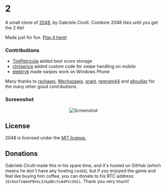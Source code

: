 # 2
A small clone of [2048](https://github.com/gabrielecirulli/2048), by Gabriele Cirulli. Combine 2048 tiles until you get the 2 tile!

Made just for fun. [Play it here!](http://paep3nguin.github.io/2-2048-clone/)

### Contributions

 - [TimPetricola](https://github.com/TimPetricola) added best score storage
 - [chrisprice](https://github.com/chrisprice) added custom code for swipe handling on mobile
 - [elektryk](https://github.com/elektryk) made swipes work on Windows Phone

Many thanks to [rayhaanj](https://github.com/rayhaanj), [Mechazawa](https://github.com/Mechazawa), [grant](https://github.com/grant), [remram44](https://github.com/remram44) and [ghoullier](https://github.com/ghoullier) for the many other good contributions.

### Screenshot

<p align="center">
  <img src="http://paep3nguin.github.io/2-2048-clone/images/screenshot.png" alt="Screenshot"/>
</p>

## License
2048 is licensed under the [MIT license.](https://github.com/gabrielecirulli/2048/blob/master/LICENSE.txt)

## Donations
Gabriele Cirulli made this in his spare time, and it's hosted on GitHub (which means he don't have any hosting costs), but if you enjoyed the game and feel like buying him coffee, you can donate to his BTC address: `1Ec6onfsQmoP9kkL3zkpB6c5sA4PVcXU2i`. Thank you very much!
